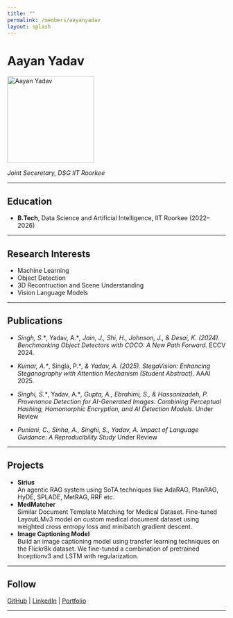 ```yaml
---
title: ""
permalink: /members/aayanyadav
layout: splash
---
```




# Aayan Yadav

<img src="{{ site.baseurl }}/assets/images/members/y23/aayan.jpeg" width="200" height="200" alt="Aayan Yadav">


*Joint Seceretary, DSG IIT Roorkee*

---

## Education  
- **B.Tech**, Data Science and Artificial Intelligence, IIT Roorkee (2022–2026)    
---

## Research Interests  
- Machine Learning  
- Object Detection  
- 3D Recontruction and Scene Understanding
- Vision Language Models

---

## Publications  
 
- *Singh, S.\**, Yadav, A.\**, Jain, J., Shi, H., Johnson, J., & Desai, K. (2024). Benchmarking Object Detectors with COCO: A New Path Forward.* ECCV 2024.

- *Kumar, A.\**, Singla, P.\**, & Yadav, A. (2025). StegaVision: Enhancing Steganography with Attention Mechanism (Student Abstract).* AAAI 2025.

- *Singhi, S.\**, Yadav, A.\**, Gupta, A., Ebrahimi, S., & Hassanizadeh, P. Provenance Detection for AI-Generated Images: Combining Perceptual Hashing, Homomorphic Encryption, and AI Detection Models.* Under Review

- *Puniani, C., Sinha, A., Singhi, S., Yadav, A. Impact of Language Guidance: A Reproducibility Study* Under Review

---

## Projects  
- **Sirius**  
  An agentic RAG system using SoTA techniques like AdaRAG, PlanRAG, HyDE, SPLADE, MetRAG, RRF etc.
- **MedMatcher**  
  Similar Document Template Matching for Medical Dataset. Fine-tuned LayoutLMv3 model on custom medical document dataset using weighted cross entropy loss and minibatch gradient descent.
- **Image Captioning Model**  
  Build an image captioning model using transfer learning techniques on the Flickr8k dataset. We fine-tuned a combination of pretrained Inceptionv3 and LSTM with regularization.

---

## Follow
[GitHub](https://github.com/ydvaayan) | [LinkedIn](https://www.linkedin.com/in/aayanyadav09/) | [Portfolio](https://ydvaayan.github.io)

---

